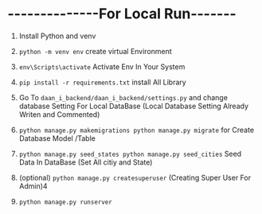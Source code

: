 #                        --------------For Local Run-------
1. Install Python and venv
2. `python -m venv env`      create virtual Environment
3. `env\Scripts\activate`    Activate Env In Your System
4. `pip install -r requirements.txt`    install All Library
5. Go To  `daan_i_backend/daan_i_backend/settings.py`   and change database Setting For Local DataBase (Local Database Setting Already Writen and Commented)
6. `python manage.py makemigrations
   python manage.py migrate`        for Create Database Model /Table 

7. `python manage.py seed_states
   python manage.py seed_cities`    Seed Data In DataBase (Set All citiy and State)
8. (optional)   `python manage.py createsuperuser`  (Creating Super User For Admin)4
9. `python manage.py runserver`


